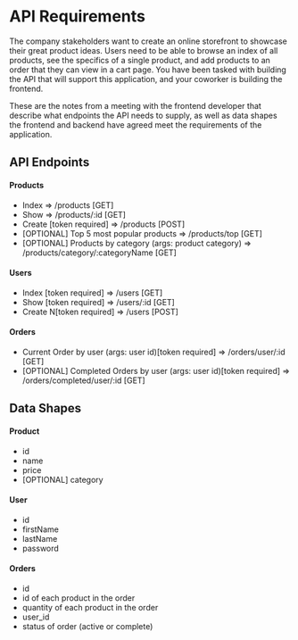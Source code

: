 # API Requirements
The company stakeholders want to create an online storefront to showcase their great product ideas. Users need to be able to browse an index of all products, see the specifics of a single product, and add products to an order that they can view in a cart page. You have been tasked with building the API that will support this application, and your coworker is building the frontend.

These are the notes from a meeting with the frontend developer that describe what endpoints the API needs to supply, as well as data shapes the frontend and backend have agreed meet the requirements of the application. 

## API Endpoints
#### Products
- Index    => /products [GET]
- Show     => /products/:id [GET]
- Create [token required] => /products [POST]
- [OPTIONAL] Top 5 most popular products  => /products/top [GET]
- [OPTIONAL] Products by category (args: product category) => /products/category/:categoryName [GET]

#### Users
- Index [token required]   => /users     [GET]
- Show [token required]    => /users/:id [GET]
- Create N[token required] => /users     [POST]

#### Orders
- Current Order by user (args: user id)[token required] => /orders/user/:id  [GET]
- [OPTIONAL] Completed Orders by user (args: user id)[token required]  => /orders/completed/user/:id [GET]

## Data Shapes
#### Product
-  id
- name
- price
- [OPTIONAL] category

#### User
- id
- firstName
- lastName
- password

#### Orders
- id
- id of each product in the order
- quantity of each product in the order
- user_id
- status of order (active or complete)

